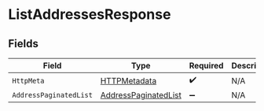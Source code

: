 # ListAddressesResponse


## Fields

| Field                                                                   | Type                                                                    | Required                                                                | Description                                                             |
| ----------------------------------------------------------------------- | ----------------------------------------------------------------------- | ----------------------------------------------------------------------- | ----------------------------------------------------------------------- |
| `HttpMeta`                                                              | [HTTPMetadata](../../Models/Components/HTTPMetadata.md)                 | :heavy_check_mark:                                                      | N/A                                                                     |
| `AddressPaginatedList`                                                  | [AddressPaginatedList](../../Models/Components/AddressPaginatedList.md) | :heavy_minus_sign:                                                      | N/A                                                                     |